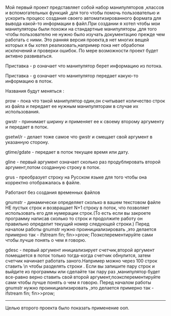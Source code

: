 Мой первый проект представляет собой набор манипуляторов ,классов и вспомогательных функций ,для того чтобы помочь пользователью и 
ускорить процесс создания своего автоматизированного формата для вывода какой-то информации в файл.При создании я хотел чтобы 
мои манипуляторы были похожи на стандартные манипуляторы ,для того чтобы пользователю не нужно было изучать документацию прежде
чем  работать с ними.
Это ранняя версия проекта,в нет многих вещей которых я бы хотел реализовать,например пока нет обработки исключений и 
проверки ошибок.
По мере возможности проект будет активно развиваться.

Приставка - p означает что манипулятор берет информацию из потока.

Приставка - g означает что манипулятор передает какую-то информацию в поток.

Названия будут меняться :

prow -  пока что такой манипулятор один,он считывает количество строк из файла и передает ее
нужным манипуляторам в случае их использования.

gwstr  - принимает ширину и применяет ее к своему второму аргументу и передает в поток.

gsetwl/r - делает тоже самое что gwstr и смещает свой аргумент в указанную сторону.

gtime/gdate - передает в поток текущее время или дату.

gline - первый аргумент означает сколько раз продублировать второй аргумент,потом созданную строку в поток.

grus - преобразует строку на Русском языке для того чтобы она корректно отображалась в файле.

Работают без создания временных файлов

gnumstr - динамически определяет  сколько в вашем текстовом файле НЕ пустых строк и возвращает N+1 строку в поток,
что позволяет использовать его для нумерации строк.(То есть если вы закроете программу написав сколько то строк и 
продолжите работу он правильно определит текущий номер следующей строки.) 
Перед началом работы gnumstr нужно проинициализировать ,это делается примерно так - ifstream fin; fin>>prow;
Поэксперементируйте сами чтобы лучше понять о чем я говорю.

gdesc - первый аргумент инициализирует счетчик,второй аргумент помещается в поток только тогда-когда счетчик обнулится,
затем счетчик начинает работать заного.Например можно через 100 строк ставить \n  чтобы разделять строки .
Если вы запишите пару строк и выйдите из программы или сделайте так пару раз ,манипулятор будет все-равно 
верно ставить свой второй аргумент,поэксперементируйте сами чтобы лучше понять о чем я говорю.
Перед началом работы gnumstr нужно проинициализировать ,это делается примерно так - ifstream fin; fin>>prow;
______________________________________________________________________________________________________________________________

Целью второго проекта было показать применение ооп.


